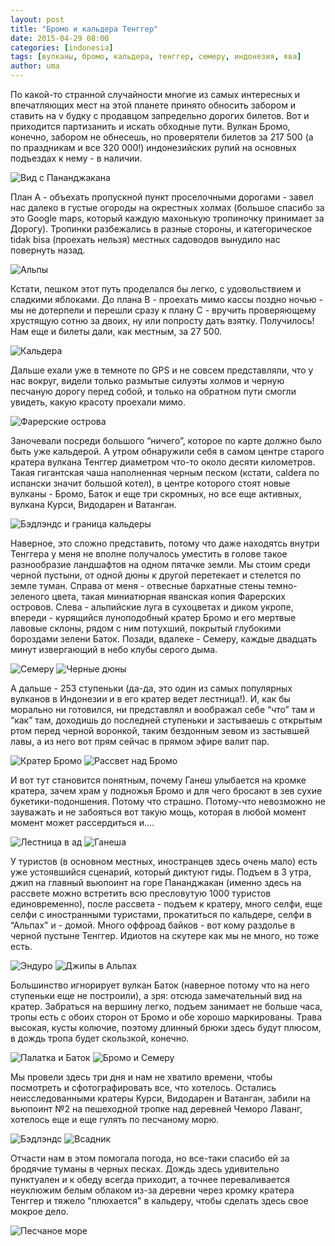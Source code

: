 ```yaml
---
layout: post
title: "Бромо и кальдера Тенггер"
date: 2015-04-29 08:00
categories: [indonesia]
tags: [вулканы, бромо, кальдера, тенггер, семеру, индонезия, ява]
author: uma
---
```


По какой-то странной случайности многие из самых интересных и впечатляющих мест на этой планете принято обносить забором и ставить на v будку с продавцом запредельно дорогих билетов. Вот и приходится партизанить и искать обходные пути. Вулкан Бромо, конечно, забором не обнесешь, но проверятели билетов за 217 500 (а по праздникам и все 320 000!) индонезийских рупий на основных подъездах к нему - в наличии. 

![Вид с Пананджакана](vid-s-panandzhakana.jpg)

План А - объехать пропускной пункт проселочными дорогами - завел нас далеко в густые огороды на окрестных холмах (большое спасибо за это Google maps, который каждую махонькую тропиночку принимает за Дорогу). Тропинки разбежались в разные стороны, и категорическое tidak bisa (проехать нельзя) местных садоводов вынудило нас повернуть назад.

![Альпы](alpy.jpg)

Кстати, пешком этот путь проделался бы легко, с удовольствием и сладкими яблоками. До плана B - проехать мимо кассы поздно ночью - мы не дотерпели и перешли сразу к плану C - вручить проверяющему хрустящую сотню за двоих, ну или попросту дать взятку. Получилось! Нам еще и билеты дали, как местным, за 27 500.

![Кальдера](kaldera.jpg)

Дальше ехали уже в темноте по GPS и не совсем представляли, что у нас вокруг, видели только размытые силуэты холмов и черную песчаную дорогу перед собой, и только на обратном пути смогли увидеть, какую красоту проехали мимо.

![Фарерские острова](farerskie-ostrova.jpg)

Заночевали посреди большого “ничего”, которое по карте должно было быть уже кальдерой. А утром обнаружили себя в самом центре старого кратера вулкана Тенггер диаметром что-то около десяти километров. Такая гигантская чаша наполненная черным песком (кстати, caldera по испански значит большой котел), в центре которого стоят новые вулканы - Бромо, Баток и еще три скромных, но все еще активных, вулкана Курси, Видодарен и Ватанган.   

![Бэдлэндс и граница кальдеры](bedlends-i-granitsa-kaldery.jpg)

Наверное, это сложно представить, потому что даже находятсь внутри Тенггера у меня не вполне получалось уместить в голове такое разнообразие ландшафтов на одном пятачке земли. Мы стоим среди черной пустыни, от одной дюны к другой перетекает и стелется по земле туман. Справа от меня - отвесные бархатные стены темно-зеленого цвета, такая миниатюрная яванская копия Фарерских островов. Слева - альпийские луга в сухоцветах и диком укропе, впереди - курящийся луноподобный кратер Бромо и его мертвые лавовые склоны, рядом с ним потухший, покрытый глубокими бороздами зелени Баток. Позади, вдалеке -  Семеру, каждые двадцать минут извергающий в небо клубы серого дыма.

![Семеру](semeru.jpg)
![Черные дюны](chernye-duny.jpg)

А дальше - 253 ступеньки (да-да, это один из самых популярных вулканов в Индонезии и в его кратер ведет лестница!). И, как бы морально ни готовился, ни представлял и воображал себе “что” там и “как” там, доходишь до последней ступеньки и застываешь с открытым ртом перед черной воронкой, таким бездонным зевом из застывшей лавы, а из него вот прям сейчас в прямом эфире валит пар.

![Кратер Бромо](krater-bromo.jpg)
![Рассвет над Бромо](rassvet-nad-bromo.jpg)

И вот тут становится понятным, почему Ганеш улыбается на кромке кратера, зачем храм у подножья Бромо и для чего бросают в зев сухие букетики-подоншения. Потому что страшно. Потому-что невозможно не зауважать и не забояться вот такую мощь, которая в любой момент момент может рассердиться и.... 

![Лестница в ад](lestnitsa-v-ad.jpg)
![Ганеша](ganesha.jpg)

У туристов (в основном местных, иностранцев здесь очень мало) есть уже устоявшийся сценарий, который диктуют гиды. Подъем в 3 утра, джип на главный вьюпоинт на горе Пананджакан (именно здесь на рассвете можно встретить всю пресловутую 1000 туристов единовременно), после рассвета - подъем к кратеру, много селфи, еще селфи с иностранными туристами, прокатиться по кальдере, селфи в “Альпах" и - домой. Много оффроад байков - вот кому раздолье в черной пустыне Тенггер. Идиотов на скутере как мы не много, но тоже есть.

![Эндуро](enduro.jpg)
![Джипы в Альпах](dzhipy-v-alpah.jpg)

Большинство игнорирует вулкан Баток (наверное потому что на него ступеньки еще не построили), а зря: отсюда замечательный вид на кратер. Забраться на вершину легко, подъем занимает не больше часа, тропы есть с обоих сторон от Бромо и обе хорошо маркированы. Трава высокая, кусты колючие, поэтому длинный брюки здесь будут плюсом, в дождь тропа будет скользкой, конечно.

![Палатка и Баток](palatka-i-batok.jpg)
![Бромо и Семеру](bromo-i-semeru.jpg)

Мы провели здесь три дня и нам не хватило времени, чтобы посмотреть и сфотографировать все, что хотелось. Остались неисследованными кратеры Курси, Видодарен и Ватанган, забили на вьюпоинт №2 на пешеходной тропке над деревней Чеморо Лаванг, хотелось еще и еще гулять по песчаному морю.

![Бэдлэндс](bedlends.jpg)
![Всадник](vsadnik.jpg)

Отчасти нам в этом помогала погода, но все-таки спасибо ей за бродячие туманы в черных песках. Дождь здесь удивительно пунктуален и к обеду всегда приходит, а точнее переваливается неуклюжим белым облаком из-за деревни через кромку кратера Тенггер и тяжело “плюхается" в кальдеру, чтобы сделать здесь свое мокрое дело. 

![Песчаное море](peschanoe-more.jpg)
